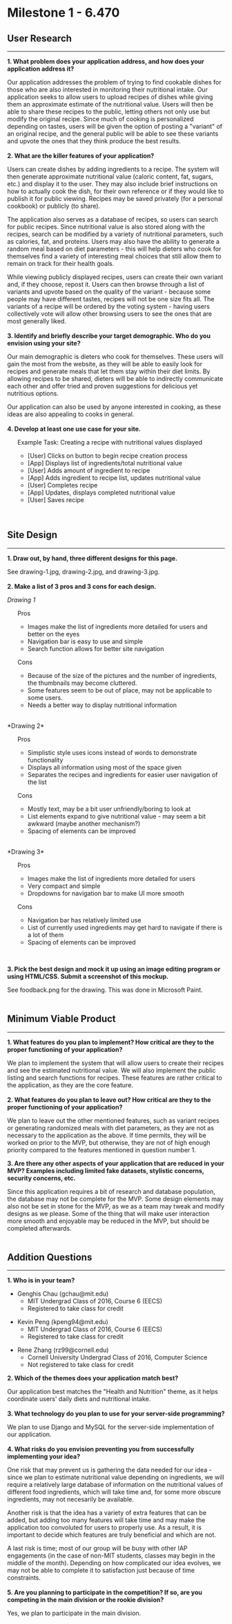 # Milestone 1 - 6.470 #

## User Research ##
---------------------------
**1. What problem does your application address, and how does your application address it?**  

 Our application addresses the problem of trying to find cookable dishes for those who are also interested in monitoring their nutritional intake. Our application seeks to allow users to upload recipes of dishes while giving them an approximate estimate of the nutritional value. Users will then be able to share these recipes to the public, letting others not only use but modify the original recipe. Since much of cooking is personalized depending on tastes, users will be given the option of posting a "variant" of an original recipe, and the general public will be able to see these variants and upvote the ones that they think produce the best results. 
<br/><br/>
**2. What are the killer features of your application?**

Users can create dishes by adding ingredients to a recipe. The system will then generate approximate nutritional value (caloric content, fat, sugars, etc.) and display it to the user. They may also include brief instructions on how to actually cook the dish, for their own reference or if they would like to publish it for public viewing. Recipes may be saved privately (for a personal cookbook) or publicly (to share).
    
The application also serves as a database of recipes, so users can search for public recipes. Since nutritional value is also stored along with the recipes, search can be modified by a variety of nutritional parameters, such as calories, fat, and proteins. Users may also have the ability to generate a random meal based on diet parameters - this will help dieters who cook for themselves find a variety of interesting meal choices that still allow them to remain on track for their health goals.
    
While viewing publicly displayed recipes, users can create their own variant and, if they choose, repost it. Users can then browse through a list of variants and upvote based on the quality of the variant - because some people may have different tastes, recipes will not be one size fits all. The variants of a recipe will be ordered by the voting system - having users collectively vote will allow other browsing users to see the ones that are most generally liked.
<br/><br/>
**3. Identify and briefly describe your target demographic. Who do you envision using your site?**

Our main demographic is dieters who cook for themselves. These users will gain the most from the website, as they will be able to easily look for recipes and generate meals that let them stay within their diet limits. By allowing recipes to be shared, dieters will be able to indirectly communicate each other and offer tried and proven suggestions for delicious yet nutritious options.
    
Our application can also be used by anyone interested in cooking, as these ideas are also appealing to cooks in general.
<br/><br/>
**4. Develop at least one use case for your site.**
<ul>   Example Task: Creating a recipe with nutritional values displayed
<ul><li> [User] Clicks on button to begin recipe creation process </li>
<li> [App]  Displays list of ingredients/total nutritional value </li>
<li> [User] Adds amount of ingredient to recipe </li>
<li> [App]  Adds ingredient to recipe list, updates nutritional value </li>
<li> [User] Completes recipe </li>
<li> [App]  Updates, displays completed nutritional value </li>
<li> [User] Saves recipe </li>
</ul></ul><br/>

## Site Design ##
---------------------------
**1. Draw out, by hand, three different designs for this page.**

See drawing-1.jpg, drawing-2.jpg, and drawing-3.jpg.
<br><br>
**2. Make a list of 3 pros and 3 cons for each design.**
    
*Drawing 1*
<ul>Pros
        
<ul><li> Images make the list of ingredients more detailed for users and better on the eyes
<li> Navigation bar is easy to use and simple
<li> Search function allows for better site navigation
</ul></ul><ul>Cons
<ul><li> Because of the size of the pictures and the number of ingredients, the thumbnails may become cluttered.
<li> Some features seem to be out of place, may not be applicable to some users.
<li> Needs a better way to display nutritional information
</ul></ul><br>*Drawing 2*
<ul>Pros
<ul><li>Simplistic style uses icons instead of words to demonstrate functionality
<li>Displays all information using most of the space given
<li>Separates the recipes and ingredients for easier user navigation of the list
</ul></ul><ul>Cons
<ul><li>Mostly text, may be a bit user unfriendly/boring to look at
<li>List elements expand to give nutritional value - may seem a bit awkward (maybe another mechanism?)
<li>Spacing of elements can be improved</ul></ul>
<br>*Drawing 3*
<ul>Pros
<ul><li>Images make the list of ingredients more detailed for users
<li>Very compact and simple
<li>Dropdowns for navigation bar to make UI more smooth
</ul></ul><ul>Cons
<ul><li>Navigation bar has relatively limited use
<li>List of currently used ingredients may get hard to navigate if there is a lot of them
<li>Spacing of elements can be improved</ul></ul><br>

**3. Pick the best design and mock it up using an image editing program or using HTML/CSS. Submit a screenshot of this mockup.**
    
See foodback.png for the drawing. This was done in Microsoft Paint.
<br><br>
## Minimum Viable Product
---------------------------
**1. What features do you plan to implement? How critical are they to the proper functioning of your application?**
    
We plan to implement the system that will allow users to create their recipes and see the estimated nutritional value. We will also implement the public listing and search functions for recipes. These features are rather critical to the application, as they are the core feature.
<br><br>
**2. What features do you plan to leave out? How critical are they to the proper functioning of your application?**
    
We plan to leave out the other mentioned features, such as variant recipes or generating randomized meals with diet parameters, as they are not as necessary to the application as the above. If time permits, they will be worked on prior to the MVP, but otherwise, they are not of high enough priority compared to the features mentioned in question number 1.
    
**3. Are there any other aspects of your application that are reduced in your MVP? Examples including limited fake datasets, stylistic concerns, security concerns, etc.**
    
Since this application requires a bit of research and database population, the database may not be complete for the MVP. Some design elements may also not be set in stone for the MVP, as we as a team may tweak and modify designs as we please. Some of the thing that will make user interaction more smooth and enjoyable may be reduced in the MVP, but should be completed afterwards.
<br><br>
## Addition Questions
---------------------------
**1. Who is in your team?**
<ul><li>Genghis Chau (gchau@mit.edu)
<ul><li>MIT Undergrad Class of 2016, Course 6 (EECS)
<li>Registered to take class for credit</ul></ul>
<ul><li>Kevin Peng (kpeng94@mit.edu)
<ul><li>MIT Undergrad Class of 2016, Course 6 (EECS)
<li>Registered to take class for credit</ul></ul>
<ul><li>Rene Zhang (rz99@cornell.edu)
<ul><li>Cornell University Undergrad Class of 2016, Computer Science
<li>Not registered to take class for credit</ul></ul>

**2. Which of the themes does your application match best?**  

Our application best matches the "Health and Nutrition" theme, as it helps coordinate users' daily diets and nutritional intake.
<br><br>
**3. What technology do you plan to use for your server-side programming?**  

We plan to use Django and MySQL for the server-side implementation of our application.
<br><br>
**4. What risks do you envision preventing you from successfully implementing your idea?**

One risk that may prevent us is gathering the data needed for our idea - since we plan to estimate nutritional value depending on ingredients, we will require a relatively large database of information on the nutritional values of different food ingredients, which will take time and, for some more obscure ingredients, may not necesarily be available. 
    
Another risk is that the idea has a variety of extra features that can be added, but adding too many features will take time and may make the application too convoluted for users to properly use. As a result, it is important to decide which features are truly beneficial and which are not.
    
A last risk is time; most of our group will be busy with other IAP engagements (in the case of non-MIT students, classes may begin in the middle of the month). Depending on how complicated our idea evolves, we may not be able to complete it to satisfaction just because of time constraints.
<br><br>
**5. Are you planning to participate in the competition? If so, are you competing in the main division or the rookie division?**

Yes, we plan to participate in the main division.
